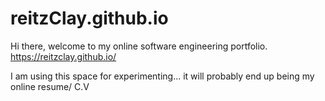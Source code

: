 # reitzClay.github.io

Hi there, welcome to my online software engineering portfolio. 
https://reitzclay.github.io/

I am using this space for experimenting... it will probably end up being my online resume/ C.V

